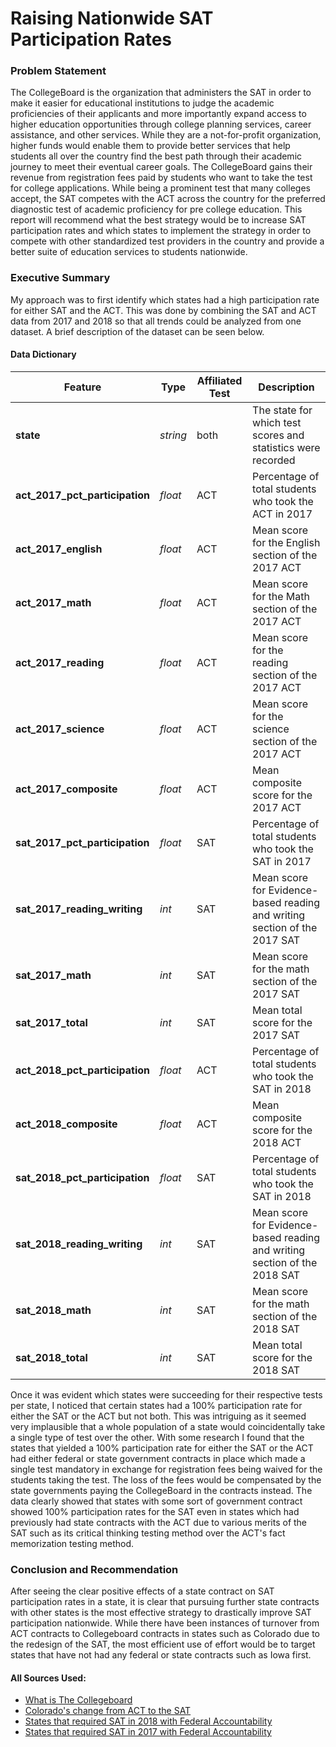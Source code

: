# Raising Nationwide SAT Participation Rates

### Problem Statement
The CollegeBoard is the organization that administers the SAT in order to make it easier for educational institutions to judge the academic proficiencies of their applicants and more importantly expand access to higher education opportunities through college planning services, career assistance, and other services. While they are a not-for-profit organization, higher funds would enable them to provide better services that help students all over the country find the best path through their academic journey to meet their eventual career goals. The CollegeBoard gains their revenue from registration fees paid by students who want to take the test for college applications. While being a prominent test that many colleges accept, the SAT competes with the ACT across the country for the preferred diagnostic test of academic proficiency for pre college education. This report will recommend what the best strategy would be to increase SAT participation rates and which states to implement the strategy in order to compete with other standardized test providers in the country and provide a better suite of education services to students nationwide. 

### Executive Summary
My approach was to first identify which states had a high participation rate for either SAT and the ACT. This was done by combining the SAT and ACT data from 2017 and 2018 so that all trends could be analyzed from one dataset. A brief description of the dataset can be seen below.

#### Data Dictionary
|Feature|Type|Affiliated Test|Description|
|---|---|---|---|
|**state**|*string*|both|The state for which test scores and statistics were recorded| 
|**act_2017_pct_participation**|*float*|ACT|Percentage of total students who took the ACT in 2017|
|**act_2017_english**|*float*|ACT|Mean score for the English section of the 2017 ACT|
|**act_2017_math**|*float*|ACT|Mean score for the Math section of the 2017 ACT|
|**act_2017_reading**|*float*|ACT|Mean score for the reading section of the 2017 ACT|
|**act_2017_science**|*float*|ACT|Mean score for the science section of the 2017 ACT|
|**act_2017_composite**|*float*|ACT|Mean composite score for the 2017 ACT|
|**sat_2017_pct_participation**|*float*|SAT|Percentage of total students who took the SAT in 2017|
|**sat_2017_reading_writing**|*int*|SAT|Mean score for Evidence-based reading and writing section of the 2017 SAT|
|**sat_2017_math**|*int*|SAT|Mean score for the math section of the 2017 SAT|
|**sat_2017_total**|*int*|SAT|Mean total score for the 2017 SAT|
|**act_2018_pct_participation**|*float*|ACT|Percentage of total students who took the SAT in 2018|
|**act_2018_composite**|*float*|ACT|Mean composite score for the 2018 ACT|
|**sat_2018_pct_participation**|*float*|SAT|Percentage of total students who took the SAT in 2018|
|**sat_2018_reading_writing**|*int*|SAT|Mean score for Evidence-based reading and writing section of the 2018 SAT|
|**sat_2018_math**|*int*|SAT|Mean score for the math section of the 2018 SAT|
|**sat_2018_total**|*int*|SAT|Mean total score for the 2018 SAT|

Once it was evident which states were succeeding for their respective tests per state, I noticed that certain states had a 100% participation rate for either the SAT or the ACT but not both. This was intriguing as it seemed very implausible that a whole population of a state would coincidentally take a single type of test over the other. With some research I found that the states that yielded a 100% participation rate for either the SAT or the ACT had either federal or state government contracts in place which made a single test mandatory in exchange for registration fees being waived for the students taking the test. The loss of the fees would be compensated by the state governments paying the CollegeBoard in the contracts instead. The data clearly showed that states with some sort of government contract showed 100% participation rates for the SAT even in states which had previously had state contracts with the ACT due to various merits of the SAT such as its critical thinking testing method over the ACT's fact memorization testing method.

### Conclusion and Recommendation
After seeing the clear positive effects of a state contract on SAT participation rates in a state, it is clear that pursuing further state contracts with other states is the most effective strategy to drastically improve SAT participation nationwide. While there have been instances of turnover from ACT contracts to Collegeboard contracts in states such as Colorado due to the redesign of the SAT, the most efficient use of effort would be to target states that have not had any federal or state contracts such as Iowa first.

#### All Sources Used: 
- [What is The Collegeboard](https://www.studentdebtrelief.us/college-tips/collegeboard-org/)
- [Colorado's change from ACT to the SAT](https://www.chalkbeat.org/posts/co/2015/12/23/goodbye-act-hello-sat-a-significant-change-for-colorado-high-schoolers/)
- [States that required SAT in 2018 with Federal Accountability](https://www.testive.com/state-sat-act/)
- [States that required SAT in 2017 with Federal Accountability](https://www.edweek.org/ew/section/multimedia/what-tests-did-each-state-require-2016-17.html) 

